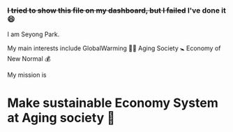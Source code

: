 ### ~~I tried to show this file on my dashboard, but I failed~~ I've done it :smile:

I am Seyong Park. 

My main interests include
GlobalWarming :polar_bear:
Aging Society :baby_symbol:
Economy of New Normal :moneybag:

My mission is <br/>
# **Make sustainable Economy System at Aging society** :older_adult: